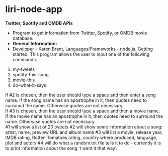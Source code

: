 # liri-node-app
**Twitter, Spotify and OMDB APIs**
* Program to get information from Twitter, Spotify, or OMDB movie database.
* **General Information:**
* Developer - Karen Brant,
Languages/Frameworks - node.js. Getting started: This program allows the user to input one of the following commands:
1. my-tweets
2. spotify-this-song
3. movie-this
4. do-what-it-says

If #2 is chosen, then the user should type a space and then enter a song name.  If the song name has an apostrophe in it, then quotes need to surround the name.  Otherwise quotes are not necessary.  
If #3 is chosen, then the user should type a space and then a movie name. If the movie name has an apostrophe in it, then quotes need to surround the name.  Otherwise quotes are not necessary.  
#1 will show a list of 20 tweets
#2 will show some information about a song:  artist, name, preview URL and album name
#3 will list a movie, release year, IMDB rating, Rotten Tomatoes rating, country where produced, language, plot and actors
#4 will do what a random.txt file tells it to do - currently it is to print information about the song 'I want it that way'.

